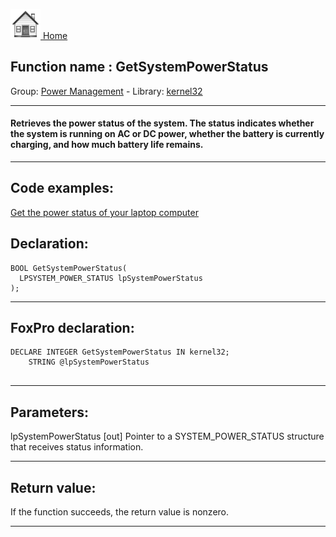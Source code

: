 [<img src="../../images/home.png"> Home ](https://github.com/VFPX/Win32API)  

## Function name : GetSystemPowerStatus
Group: [Power Management](../../functions_group.md#Power_Management)  -  Library: [kernel32](../../libraries.md#kernel32)  
***  


#### Retrieves the power status of the system. The status indicates whether the system is running on AC or DC power, whether the battery is currently charging, and how much battery life remains.
***  


## Code examples:
[Get the power status of your laptop computer](../../samples/sample_006.md)  

## Declaration:
```foxpro  
BOOL GetSystemPowerStatus(
  LPSYSTEM_POWER_STATUS lpSystemPowerStatus
);  
```  
***  


## FoxPro declaration:
```foxpro  
DECLARE INTEGER GetSystemPowerStatus IN kernel32;
	STRING @lpSystemPowerStatus
  
```  
***  


## Parameters:
lpSystemPowerStatus 
[out] Pointer to a SYSTEM_POWER_STATUS structure that receives status information.  
***  


## Return value:
If the function succeeds, the return value is nonzero.  
***  

